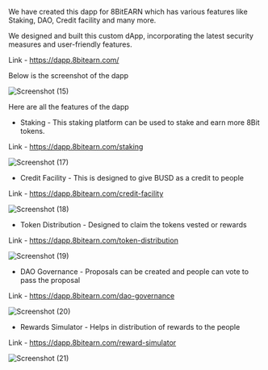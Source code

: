 We have created this dapp for 8BitEARN which has various features like Staking, DAO, Credit facility and many more. 

We designed and built this custom dApp, incorporating the latest security measures and user-friendly features. 

Link - https://dapp.8bitearn.com/

Below is the screenshot of the dapp

![Screenshot (15)](https://user-images.githubusercontent.com/104678268/216806359-b71b8ce1-2544-4a09-952a-441ed64cbe4c.png)

Here are all the features of the dapp

- Staking - This staking platform can be used to stake and earn more 8Bit tokens.

Link - https://dapp.8bitearn.com/staking

![Screenshot (17)](https://user-images.githubusercontent.com/104678268/216807077-950bba5f-15cb-4130-b5dd-4106026c880d.png)

- Credit Facility - This is designed to give BUSD as a credit to people

Link - https://dapp.8bitearn.com/credit-facility

![Screenshot (18)](https://user-images.githubusercontent.com/104678268/216807083-678b8489-95ae-4869-99a9-b4c6689099b4.png)

- Token Distribution - Designed to claim the tokens vested or rewards

Link - https://dapp.8bitearn.com/token-distribution

![Screenshot (19)](https://user-images.githubusercontent.com/104678268/216807089-202bfaa2-0897-4cdd-a411-882d1a3b7c8e.png)

- DAO Governance - Proposals can be created and people can vote to pass the proposal

Link - https://dapp.8bitearn.com/dao-governance

![Screenshot (20)](https://user-images.githubusercontent.com/104678268/216807096-6e4aac20-86b9-4b98-a225-4223da463ec3.png)

- Rewards Simulator - Helps in distribution of rewards to the people

Link - https://dapp.8bitearn.com/reward-simulator

![Screenshot (21)](https://user-images.githubusercontent.com/104678268/216807099-ba2c2e10-649c-47c9-9569-37dca5295c34.png)





